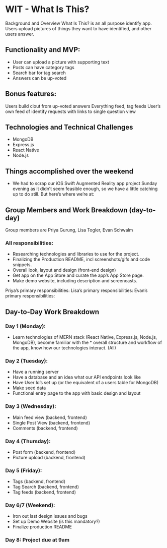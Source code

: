# WIT - What Is This?
Background and Overview
What Is This? is an all purpose identify app. Users upload pictures of things they want to have identified, and other users answer.

## Functionality and MVP:
* User can upload a picture with supporting text
* Posts can have category tags
* Search bar for tag search
* Answers can be up-voted


## Bonus features:
Users build clout from up-voted answers
Everything feed, tag feeds
User’s own feed of identify requests with links to single question view

## Technologies and Technical Challenges
* MongoDB
* Express.js
* React Native
* Node.js

## Things accomplished over the weekend
* We had to scrap our iOS Swift Augmented Reality app project Sunday evening as it didn’t seem feasible enough, so we have a little catching up to do still. But here’s where we’re at:


## Group Members and Work Breakdown (day-to-day)
Group members are Priya Gurung, Lisa Togler, Evan Schwalm

### All responsibilities:
* Researching technologies and libraries to use for the project.
* Finalizing the Production README, incl screenshots/gifs and code snippets.
* Overall look, layout and design (front-end design)
* Get app on the App Store and curate the app’s App Store page.
* Make demo website, including description and screencasts.

Priya’s primary responsibilities:
Lisa’s primary responsibilities:
Evan’s primary responsibilities:

## Day-to-Day Work Breakdown

### Day 1 (Monday):
* Learn technologies of MERN stack (React Native, Express.js, Node.js, MongoDB), become familiar with the * overall structure and workflow of the app, know how our technologies interact. (All)

### Day 2 (Tuesday):
* Have a running server
* Have a database and an idea what our API endpoints look like
* Have User Id’s set up (or the equivalent of a users table for MongoDB)
* Make seed data
* Functional entry page to the app with basic design and layout

### Day 3 (Wednesday):
* Main feed view (backend, frontend)
* Single Post View (backend, frontend)
* Comments (backend, frontend)

### Day 4 (Thursday):
* Post form (backend, frontend)
* Picture upload (backend, frontend)

### Day 5 (Friday):
* Tags (backend, frontend)
* Tag Search (backend, frontend)
* Tag feeds (backend, frontend)

### Day 6/7 (Weekend):
* Iron out last design issues and bugs
* Set up Demo Website (is this mandatory?)
* Finalize production README

### Day 8: Project due at 9am
